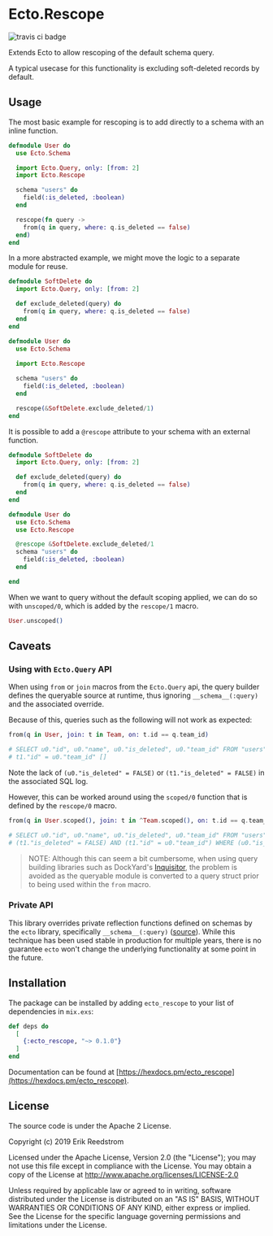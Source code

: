 # Ecto.Rescope

![travis ci badge](https://travis-ci.org/erikreedstrom/ecto_rescope.svg?branch=master)

Extends Ecto to allow rescoping of the default schema query.

A typical usecase for this functionality is excluding soft-deleted records by default.

## Usage

The most basic example for rescoping is to add directly to a schema with an inline function.

```elixir
defmodule User do
  use Ecto.Schema

  import Ecto.Query, only: [from: 2]
  import Ecto.Rescope

  schema "users" do
    field(:is_deleted, :boolean)
  end

  rescope(fn query -> 
    from(q in query, where: q.is_deleted == false)
  end)
end
```

In a more abstracted example, we might move the logic to a separate module for reuse.

```elixir
defmodule SoftDelete do
  import Ecto.Query, only: [from: 2]

  def exclude_deleted(query) do
    from(q in query, where: q.is_deleted == false)
  end
end

defmodule User do
  use Ecto.Schema
  
  import Ecto.Rescope

  schema "users" do
    field(:is_deleted, :boolean)
  end

  rescope(&SoftDelete.exclude_deleted/1)
end
```

It is possible to add a `@rescope` attribute to your schema with an external function.

```elixir
defmodule SoftDelete do
  import Ecto.Query, only: [from: 2]

  def exclude_deleted(query) do
    from(q in query, where: q.is_deleted == false)
  end
end

defmodule User do
  use Ecto.Schema
  use Ecto.Rescope

  @rescope &SoftDelete.exclude_deleted/1
  schema "users" do
    field(:is_deleted, :boolean)
  end

end
```

When we want to query without the default scoping applied, we can do so with `unscoped/0`, 
which is added by the `rescope/1` macro.

```elixir
User.unscoped()
```

## Caveats

### Using with `Ecto.Query` API

When using `from` or `join` macros from the `Ecto.Query` api, the query builder defines the 
queryable source at runtime, thus ignoring `__schema__(:query)` and the associated override.

Because of this, queries such as the following will not work as expected:

```elixir
from(q in User, join: t in Team, on: t.id == q.team_id)

# SELECT u0."id", u0."name", u0."is_deleted", u0."team_id" FROM "users" AS u0 INNER JOIN "teams" AS t1 ON 
# t1."id" = u0."team_id" []
```

Note the lack of `(u0."is_deleted" = FALSE)` or `(t1."is_deleted" = FALSE)` in the associated SQL log.

However, this can be worked around using the `scoped/0` function that is defined by the `rescope/0` macro.

```elixir
from(q in User.scoped(), join: t in ^Team.scoped(), on: t.id == q.team_id)

# SELECT u0."id", u0."name", u0."is_deleted", u0."team_id" FROM "users" AS u0 INNER JOIN "teams" AS t1 ON 
# (t1."is_deleted" = FALSE) AND (t1."id" = u0."team_id") WHERE (u0."is_deleted" = FALSE) []
```

> NOTE: Although this can seem a bit cumbersome, when using query building libraries such as DockYard's 
> [Inquisitor](https://github.com/DockYard/inquisitor), the problem is avoided as the queryable module is converted 
> to a query struct prior to being used within the `from` macro.

### Private API

This library overrides private reflection functions defined on schemas by the `ecto` library, specifically 
`__schema__(:query)` ([source](https://github.com/elixir-ecto/ecto/blob/master/lib/ecto/schema.ex#L548-L555)). 
While this technique has been used stable in production for multiple years, there is no guarantee `ecto` 
won't change the underlying functionality at some point in the future.

## Installation

The package can be installed by adding `ecto_rescope` to your list of dependencies in `mix.exs`:

```elixir
def deps do
  [
    {:ecto_rescope, "~> 0.1.0"}
  ]
end
```

Documentation can be found at [https://hexdocs.pm/ecto_rescope](https://hexdocs.pm/ecto_rescope).

## License

The source code is under the Apache 2 License.

Copyright (c) 2019 Erik Reedstrom

Licensed under the Apache License, Version 2.0 (the "License"); you may not use this file except in compliance 
with the License. You may obtain a copy of the License at http://www.apache.org/licenses/LICENSE-2.0

Unless required by applicable law or agreed to in writing, software distributed under the License is distributed 
on an "AS IS" BASIS, WITHOUT WARRANTIES OR CONDITIONS OF ANY KIND, either express or implied. See the License 
for the specific language governing permissions and limitations under the License.

